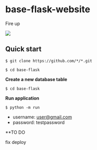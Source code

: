 # base-flask-website

Fire up

![](img/home_screen.png)

## Quick start

`$ git clone https://github.com/*/*.git`

`$ cd base-flask`


**Create a new database table**

`$ cd base-flask`


**Run application**

`$ python -m run`

* username: user@gmail.com
* password: testpassword

**TO DO

fix deploy
